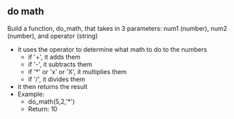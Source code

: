 ## do math

Build a function, do_math, that takes in 3 parameters: num1 (number), num2 (number), and operator (string)

- it uses the operator to determine what math to do to the numbers
	- if '+', it adds them
	- if '-', it subtracts them
	- if '*' or 'x' or 'X', it multiplies them
	- if '/', it divides them
- it then returns the result
- Example:
	- do_math(5,2,'*')
	- Return: 10
